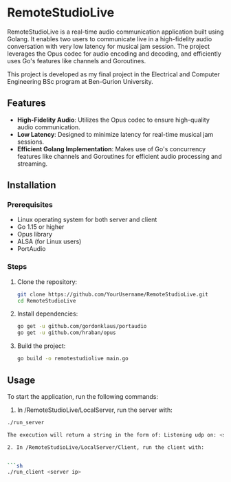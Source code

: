 # RemoteStudioLive

RemoteStudioLive is a real-time audio communication application built using Golang. It enables two users to communicate live in a high-fidelity audio conversation with very low latency for musical jam session. The project leverages the Opus codec for audio encoding and decoding, and efficiently uses Go's features like channels and Goroutines.

This project is developed as my final project in the Electrical and Computer Engineering BSc program at Ben-Gurion University.

## Features

- **High-Fidelity Audio**: Utilizes the Opus codec to ensure high-quality audio communication.
- **Low Latency**: Designed to minimize latency for real-time musical jam sessions.
- **Efficient Golang Implementation**: Makes use of Go's concurrency features like channels and Goroutines for efficient audio processing and streaming.


## Installation

### Prerequisites

- Linux operating system for both server and client
- Go 1.15 or higher
- Opus library
- ALSA (for Linux users)
- PortAudio

### Steps

1. Clone the repository:

    ```sh
    git clone https://github.com/YourUsername/RemoteStudioLive.git
    cd RemoteStudioLive
    ```

2. Install dependencies:

    ```sh
    go get -u github.com/gordonklaus/portaudio
    go get -u github.com/hraban/opus
    ```

3. Build the project:

    ```sh
    go build -o remotestudiolive main.go
    ```

## Usage

To start the application, run the following commands:
1. In /RemoteStudioLive/LocalServer, run the server with:

```sh
./run_server

The execution will return a string in the form of: Listening udp on: <server ip>:<server port>

2. In /RemoteStudioLive/LocalServer/Client, run the client with:


```sh
./run_client <server ip>



